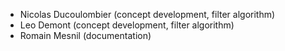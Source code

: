 * Nicolas Ducoulombier (concept development, filter algorithm)
* Leo Demont (concept development, filter algorithm)
* Romain Mesnil (documentation)
